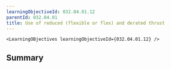 ```yaml
---
learningObjectiveId: 032.04.01.12
parentId: 032.04.01
title: Use of reduced (flexible or flex) and derated thrust
---
```


```tsx eval
<LearningOBjectives learningObjectiveId={032.04.01.12} />
```

## Summary
